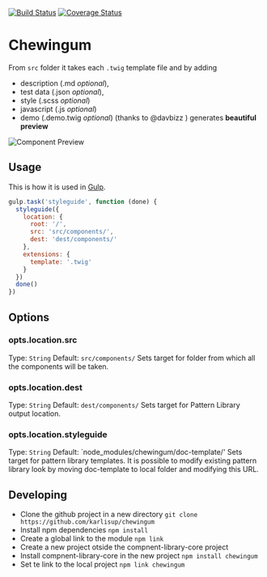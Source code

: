 [![Build Status](https://travis-ci.org/karlisup/chewingum.svg?branch=master)](https://travis-ci.org/karlisup/chewingum)
[![Coverage Status](https://coveralls.io/repos/github/karlisup/chewingum/badge.svg?branch=master)](https://coveralls.io/github/karlisup/chewingum?branch=master)

# Chewingum
From `src` folder it takes each `.twig` template file and by adding 
* description (.md *optional*),
* test data (.json *optional*),
* style (.scss *optional*)
* javascript (.js *optional*)
* demo (.demo.twig *optional*) (thanks to @davbizz )
generates **beautiful preview**

![Component Preview](http://www.neteye-blog.com/wp-content/uploads/2016/08/notification.png)

## Usage
This is how it is used in [Gulp](http://gulpjs.com/).
```javascript
gulp.task('styleguide', function (done) {
  styleguide({
    location: {
      root: '/',
      src: 'src/components/',
      dest: 'dest/components/'
    },
    extensions: {
      template: '.twig'
    }
  })
  done()
})
```

## Options
### opts.location.src
Type: `String` Default: `src/components/`
Sets target for folder from which all the components will be taken.

### opts.location.dest
Type: `String` Default: `dest/components/`
Sets target for Pattern Library output location.

### opts.location.styleguide
Type: `String` Default: `node_modules/chewingum/doc-template/'
Sets target for pattern library templates. It is possible to modify existing pattern library look by moving doc-template to local folder and modifying this URL.


## Developing

 - Clone the github project in a new directory `git clone https://github.com/karlisup/chewingum`
 - Install npm dependencies `npm install`
 - Create a global link to the module `npm link`
 - Create a new project otside the compnent-library-core project
 - Install compnent-library-core in the new project `npm install chewingum`
 - Set te link to the local project `npm link chewingum`


